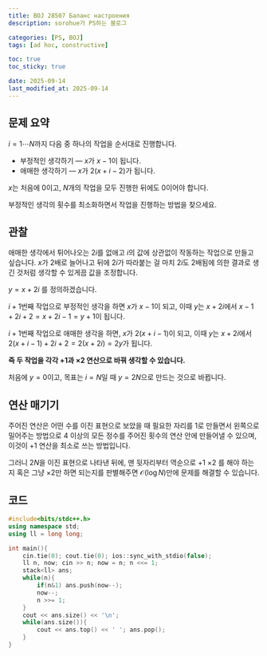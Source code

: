 ```yaml
---
title: BOJ 28507 Баланс настроения
description: sorohue가 PS하는 블로그

categories: [PS, BOJ]
tags: [ad hoc, constructive]

toc: true
toc_sticky: true

date: 2025-09-14
last_modified_at: 2025-09-14
---
```


## 문제 요약

$i = 1 \cdots N$까지 다음 중 하나의 작업을 순서대로 진행합니다.

- 부정적인 생각하기 — $x$가 $x-1$이 됩니다.
- 애매한 생각하기 — $x$가 $2(x+i-2)$가 됩니다.

$x$는 처음에 $0$이고, $N$개의 작업을 모두 진행한 뒤에도 $0$이어야 합니다.

부정적인 생각의 횟수를 최소화하면서 작업을 진행하는 방법을 찾으세요.

## 관찰

애매한 생각에서 튀어나오는 $2i$를 없애고 $i$의 값에 상관없이 작동하는 작업으로 만들고 싶습니다. $x$가 2배로 늘어나고 뒤에 $2i$가 따라붙는 걸 마치 $2i$도 2배됨에 의한 결과로 생긴 것처럼 생각할 수 있게끔 값을 조정합니다.

 $y = x+2i$ 를 정의하겠습니다.

$i+1$번째 작업으로 부정적인 생각을 하면 $x$가 $x-1$이 되고, 이때 $y$는 $x+2i$에서 $x-1+2i+2 = x+2i-1 = y+1$이 됩니다.

$i+1$번째 작업으로 애매한 생각을 하면, $x$가 $2(x+i-1)$이 되고, 이때 $y$는 $x+2i$에서 $2(x+i-1)+2i+2 = 2(x+2i) = 2y$가 됩니다.

**즉 두 작업을 각각 +1과 ×2 연산으로 바꿔 생각할 수 있습니다.**

처음에 $y = 0$이고, 목표는 $i = N$일 때 $y = 2N$으로 만드는 것으로 바뀝니다.

## 연산 매기기

주어진 연산은 어떤 수를 이진 표현으로 보았을 때 필요한 자리를 1로 만들면서 왼쪽으로 밀어주는 방법으로 4 이상의 모든 정수를 주어진 횟수의 연산 안에 만들어낼 수 있으며, 이것이 +1 연산을 최소로 쓰는 방법입니다.

그러니 $2N$을 이진 표현으로 나타낸 뒤에, 맨 뒷자리부터 역순으로 +1 ×2 를 해야 하는지 혹은 그냥 ×2만 하면 되는지를 판별해주면 $\mathcal{O}(\log N)$만에 문제를 해결할 수 있습니다.

## 코드

```cpp
#include<bits/stdc++.h>
using namespace std;
using ll = long long;

int main(){
    cin.tie(0); cout.tie(0); ios::sync_with_stdio(false);
    ll n, now; cin >> n; now = n; n <<= 1;
    stack<ll> ans;
    while(n){
        if(n&1) ans.push(now--);
        now--;
        n >>= 1;
    }
    cout << ans.size() << '\n';
    while(ans.size()){
        cout << ans.top() << ' '; ans.pop();
    }
}
```
